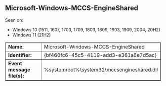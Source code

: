 ## Microsoft-Windows-MCCS-EngineShared

Seen on:
* Windows 10 (1511, 1607, 1703, 1709, 1803, 1809, 1903, 1909, 2004, 20H2)
* Windows 11 (21H2)

<table border="1" class="docutils">
  <tbody>
    <tr>
      <td><b>Name:</b></td>
      <td>Microsoft-Windows-MCCS-EngineShared</td>
    </tr>
    <tr>
      <td><b>Identifier:</b></td>
      <td>{bf460fc6-45c5-4119-add3-e361a6e7d5ac}</td>
    </tr>
    <tr>
      <td><b>Event message file(s):</b></td>
      <td>%systemroot%\system32\mccsengineshared.dll</td>
    </tr>
  </tbody>
</table>

&nbsp;

